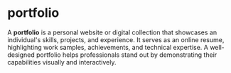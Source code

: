 # portfolio
A **portfolio** is a personal website or digital collection that showcases an individual's skills, projects, and experience. It serves as an online resume, highlighting work samples, achievements, and technical expertise. A well-designed portfolio helps professionals stand out by demonstrating their capabilities visually and interactively.
